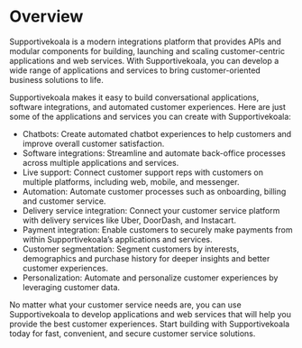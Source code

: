 # Overview

Supportivekoala is a modern integrations platform that provides APIs and
modular components for building, launching and scaling customer-centric
applications and web services. With Supportivekoala, you can develop a wide
range of applications and services to bring customer-oriented business
solutions to life.

Supportivekoala makes it easy to build conversational applications, software
integrations, and automated customer experiences. Here are just some of the
applications and services you can create with Supportivekoala:

- Chatbots: Create automated chatbot experiences to help customers and improve
  overall customer satisfaction.
- Software integrations: Streamline and automate back-office processes across
  multiple applications and services.
- Live support: Connect customer support reps with customers on multiple
  platforms, including web, mobile, and messenger.
- Automation: Automate customer processes such as onboarding, billing and
  customer service.
- Delivery service integration: Connect your customer service platform with
  delivery services like Uber, DoorDash, and Instacart.
- Payment integration: Enable customers to securely make payments from within
  Supportivekoala’s applications and services.
- Customer segmentation: Segment customers by interests, demographics and
  purchase history for deeper insights and better customer experiences.
- Personalization: Automate and personalize customer experiences by leveraging
  customer data.

No matter what your customer service needs are, you can use Supportivekoala to
develop applications and web services that will help you provide the best
customer experiences. Start building with Supportivekoala today for fast,
convenient, and secure customer service solutions.

